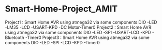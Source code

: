 # Smart-Home-Project_AMIT
Project1 : Smart Home AVR using atmega32 via some components DIO -LED -LM35 -LCD -USART-KPD -DC Motor-Timer0 Project2 : Smart Home AVR using atmega32 via some components DIO -LED -SPI -USART-LCD -KPD -Bluetooth -Timer0 Project3 : Smart Home AVR using atmega32 via some components DIO -LED -SPI -LCD -KPD -Timer0
